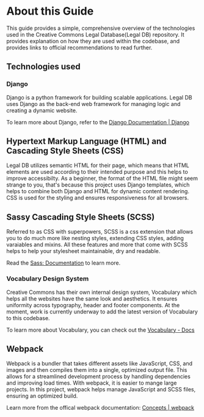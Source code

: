 # About this Guide

This guide provides a simple, comprehensive overview of the technologies used in the Creative Commons Legal Database(Legal DB) repository. It provides explanation on how they are used within the codebase, and provides links to official recommendations to read further.

## Technologies used

### Django
Django is a python framework for building scalable applications. Legal DB uses Django as the back-end web framework for managing logic and creating a dynamic website.

To learn more about Django, refer to the [Django Documentation | Django](https://docs.djangoproject.com/en/4.2/)

## Hypertext Markup Language (HTML) and Cascading Style Sheets (CSS)
Legal DB utilizes semantic HTML for their page, which means that HTML elements are used according to their intended purpose and this helps to improve accessibilty. As a beginner, the format of the HTML file might seem strange to you, that's because this project uses Django templates, which helps to combine both Django and HTML for dynamic content rendering.  CSS is used for the styling and ensures responsiveness for all browsers. 

## Sassy Cascading Style Sheets (SCSS)
Referred to as CSS with superpowers, SCSS is a css extension that allows you to do much more like nesting styles, extending CSS styles, adding varaiables and mixins. All these features and more that come with SCSS helps to help your stylesheet maintainable, dry and readable.

Read the [Sass: Documentation](https://sass-lang.com/documentation/) to learn more.

### Vocabulary Design System
Creative Commons has their own internal design system, Vocabulary which helps all the websites have the same look and aesthetics. It ensures uniformity across typography, header and footer components. At the moment, work is currently underway to add the latest version of Vocabulary to this codebase.

To learn more about Vocabulary, you can check out the [Vocabulary - Docs](https://vocabulary-docs.netlify.app/)

## Webpack
Webpack is a bundler that takes different assets like JavaScript, CSS, and images and then compiles them into a single, optimized output file. This allows for a streamlined development process by handling dependencies and improving load times. With webpack, it is easier to mange large projects. In this project, webpack helps manage JavaScript and SCSS files, ensuring an optimized build.

Learn more from the offical webpack documentation: [Concepts | webpack](https://webpack.js.org/concepts/)